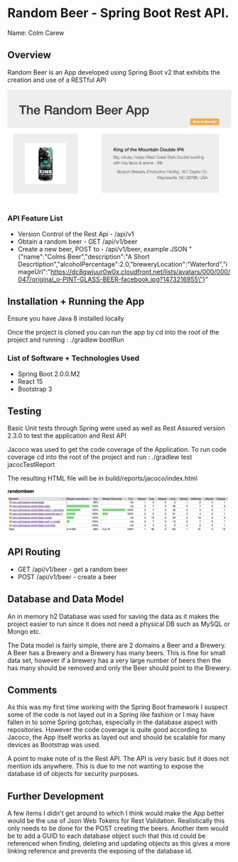 # Random Beer - Spring Boot Rest API.

Name: Colm Carew

## Overview
Random Beer is an App developed using Spring Boot v2 that exhibits the creation and use of a RESTful API

![The Random Beer App][the_app]

### API Feature List

 + Version Control of the Rest Api - /api/v1
 + Obtain a random beer - GET /api/v1/beer
 + Create a new beer, POST to - /api/v1/beer, example JSON  "{\"name\":\"Colms Beer\",\"description\":\"A Short Descrtiption\",\"alcoholPercentage\":2.0,\"breweryLocation\":\"Waterford\",\"imageUrl\":\"https://dc8gwjuur0w0x.cloudfront.net/lists/avatars/000/000/047/original_o-PINT-GLASS-BEER-facebook.jpg?1473216955\"}"


## Installation + Running the App
Ensure you have Java 8 installed locally

Once the project is cloned you can run the app by cd into the root of the project and running :
./gradlew bootRun

### List of Software + Technologies Used
+ Spring Boot 2.0.0.M2
+ React 15
+ Bootstrap 3

## Testing
Basic Unit tests through Spring were used as well as Rest Assured version 2.3.0 to test the application and Rest API

Jacoco was used to get the code coverage of the Application. To run code coverage cd into the root of the project and run :
./gradlew test jacocTestReport

The resulting HTML file will be in build/reports/jacoco/index.html

![Jacoco Code Coverage][jacoco_test_report]

## API Routing
+ GET /api/v1/beer - get a random beer
+ POST /api/v1/beer - create a beer


## Database and Data Model
An in memory h2 Database was used for saving the data as it makes the project easier to run since it does not need a physical DB such as MySQL or Mongo etc.

The Data model is fairly simple, there are 2 domains a Beer and a Brewery.
A Beer has a Brewery and a Brewery has many beers. This is fine for small data set, however if a brewery has a very large number of beers then the has many should be removed
and only the Beer should point to the Brewery.

## Comments
As this was my first time working with the Spring Boot framework I suspect some of the code is not layed out in a Spring like fashion or I may have fallen in to some Spring gotchas,
especially in the database aspect with repositories. However the code coverage is quite good according to Jacoco, the App itself works as layed out and should be scalable for many devices
as Bootstrap was used.

A point to make note of is the Rest API. The API is very basic but it does not mention ids anywhere. This is due to me not wanting to expose the database id of objects for security purposes.

## Further Development
A few items I didn't get around to which I think would make the App better would be the use of Json Web Tokens for Rest Validation. Realistically this only needs to be done for the POST creating the beers.
Another item would be to add a GUID to each database object such that this id could be referenced when finding, deleting and updating objects as this gives a more linking reference and prevents the exposing of the database id.

[the_app]: ./readme_resources/the_app.png
[jacoco_test_report]: ./readme_resources/jacoco_test_report.png